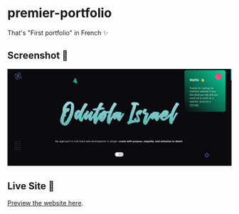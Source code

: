 # premier-portfolio

That's "First portfolio" in French ✨

## Screenshot 📸

![Odutola Israel portfolio screenshot](./assets/img/Screenshot%20(62).png)

## Live Site 🚀

[Preview the website here](https://odutola-portfolio.vercel.app).

